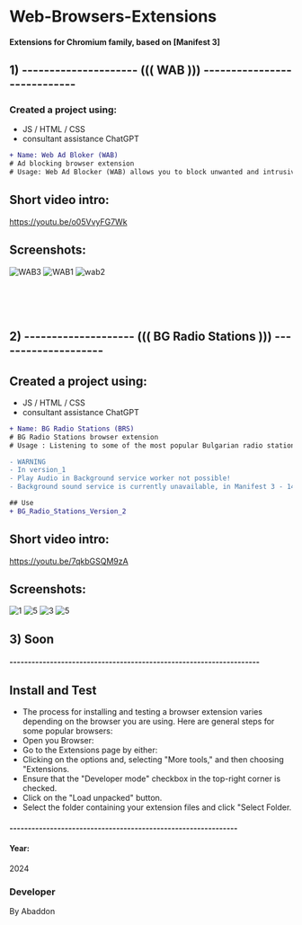 # Web-Browsers-Extensions
#### Extensions for Chromium family, based on [Manifest 3] 

## 1)  --------------------- ((( WAB ))) ----------------------------

### Created a project using:
+ JS / HTML / CSS
+ consultant assistance ChatGPT

```diff
+ Name: Web Ad Bloker (WAB)
# Ad blocking browser extension
# Usage: Web Ad Blocker (WAB) allows you to block unwanted and intrusive ads on specific websites.
```

## Short video intro:
https://youtu.be/o05VvyFG7Wk

## Screenshots:
![WAB3](https://github.com/byAbaddon/Web-Browsers-Extensions/assets/51271834/dc0de3b1-7a00-4cf6-8be5-8570a114921f)
![WAB1](https://github.com/byAbaddon/Web-Browsers-Extensions/assets/51271834/97d4ad8d-010e-4558-baae-99315cea5735)
![wab2](https://github.com/byAbaddon/Web-Browsers-Extensions/assets/51271834/6b74ab52-a77e-44e3-bde3-884593cf147d)


</br> </br> </br>

## 2) -------------------- ((( BG Radio Stations ))) --------------------
## Created a project using:
+ JS / HTML / CSS
+ consultant assistance ChatGPT

```diff
+ Name: BG Radio Stations (BRS)
# BG Radio Stations browser extension
# Usage : Listening to some of the most popular Bulgarian radio stations.
```
```diff
- WARNING
- In version_1
- Play Audio in Background service worker not possible!
- Background sound service is currently unavailable, in Manifest 3 - 14/02/2024
```

```diff
## Use
+ BG_Radio_Stations_Version_2
```

## Short video intro:
https://youtu.be/7qkbGSQM9zA

## Screenshots:
![1](https://github.com/byAbaddon/Web-Browsers-Extensions/assets/51271834/4cb881c1-fe2c-4f22-ae73-e6a279b90145)
![5](https://github.com/byAbaddon/Web-Browsers-Extensions/assets/51271834/4633835d-35cf-404a-aef5-746fe36d05f6)
![3](https://github.com/byAbaddon/Web-Browsers-Extensions/assets/51271834/214a3bb4-f5ab-4ba2-835f-4e18a699877c)
![5](https://github.com/byAbaddon/Web-Browsers-Extensions/assets/51271834/bd7f26eb-97dd-44b3-8988-861a82be5edb)

## 3) Soon

#### --------------------------------------------------------------------

## Install and Test
- The process for installing and testing a browser extension varies depending on the browser you are using. Here are general steps for some popular browsers:
- Open you Browser:
- Go to the Extensions page by either:
- Clicking on the options and, selecting "More tools," and then choosing "Extensions.
- Ensure that the "Developer mode" checkbox in the top-right corner is checked.
- Click on the "Load unpacked" button.
- Select the folder containing your extension files and click "Select Folder.

#### --------------------------------------------------------------

#### Year:
2024

### Developer
By Abaddon




